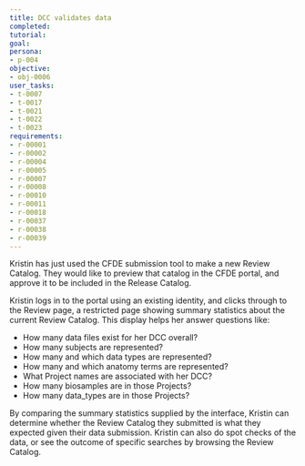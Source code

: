 ```yaml
---
title: DCC validates data
completed:
tutorial:
goal:
persona:
- p-004
objective:
- obj-0006
user_tasks:
- t-0007
- t-0017
- t-0021
- t-0022
- t-0023
requirements:
- r-00001
- r-00002
- r-00004
- r-00005
- r-00007
- r-00008
- r-00010
- r-00011
- r-00018
- r-00037
- r-00038
- r-00039
---
```


Kristin has just used the CFDE submission tool to make a new Review Catalog. They
would like to preview that catalog in the CFDE portal, and approve it to be included
in the Release Catalog.

Kristin logs in to the portal using an existing identity, and clicks through to the Review
page, a restricted page showing summary statistics about the current Review Catalog.
This display helps her answer questions like:

-   How many data files exist for her DCC overall?
-   How many subjects are represented?
-   How many and which data types are represented?
-   How many and which anatomy terms are represented?
-   What Project names are associated with her DCC?
-   How many biosamples are in those Projects?
-   How many data_types are in those Projects?

By comparing the summary statistics supplied by the interface, Kristin can determine
whether the Review Catalog they submitted is what they expected given their data submission.
Kristin can also do spot checks of the data, or see the outcome of specific searches by browsing
the Review Catalog.
